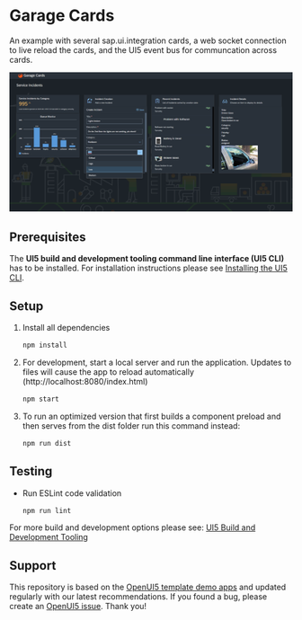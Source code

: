 # Garage Cards

An example with several sap.ui.integration cards, a web socket connection to live reload the cards, and the UI5 event bus for communcation across cards.

![Screenshot](Screenshot.png)

## Prerequisites
The **UI5 build and development tooling command line interface (UI5 CLI)** has to be installed.
For installation instructions please see [Installing the UI5 CLI](https://github.com/SAP/ui5-tooling#installing-the-ui5-cli).

## Setup

1. Install all dependencies
    ```sh
    npm install
    ```

2. For development, start a local server and run the application. Updates to files will cause the app to reload automatically (http://localhost:8080/index.html)
    ```sh
    npm start
    ```
   
3. To run an optimized version that first builds a component preload and then serves from the dist folder run this command instead:
   ```sh
   npm run dist
    ```

## Testing
* Run ESLint code validation
    ```sh
    npm run lint
    ```

For more build and development options please see: [UI5 Build and Development Tooling](https://github.com/SAP/ui5-tooling)

## Support

This repository is based on the [OpenUI5 template demo apps](https://openui5.hana.ondemand.com/#/demoapps) and updated regularly with our latest recommendations. 
If you found a bug, please create an [OpenUI5 issue](https://github.com/sap/openui5/issues). Thank you!
